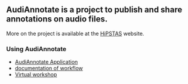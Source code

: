 ## AudiAnnotate is a project to publish and share annotations on audio files. 
More on the project is available at the [HiPSTAS](http://hipstas.org/audiannotate/) website.

### Using AudiAnnotate 
* [AudiAnnotate Application](http://audiannotate.brumfieldlabs.com/)
* [documentation of workflow](workflow.md) 
* [Virtual workshop](workshop.md)
